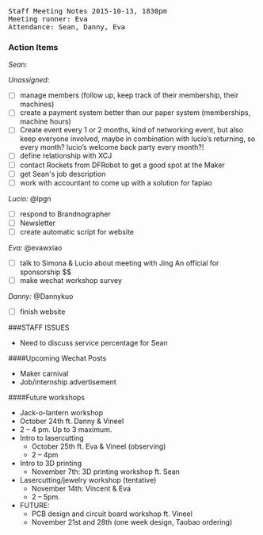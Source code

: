 <pre>
Staff Meeting Notes 2015-10-13, 1830pm
Meeting runner: Eva
Attendance: Sean, Danny, Eva
</pre>

### Action Items

*Sean:*

*Unassigned:*
- [ ] manage members (follow up, keep track of their membership, their machines)
- [ ] create a payment system better than our paper system (memberships, machine hours)
- [ ] Create event every 1 or 2 months, kind of networking event, but also keep everyone involved, maybe in combination with lucio’s returning, so every month? lucio’s welcome back party every month?!
- [ ] define relationship with XCJ
- [ ] contact Rockets from DFRobot to get a good spot at the Maker 
- [ ] get Sean's job description
- [ ] work with accountant to come up with a solution for fapiao

*Lucio:* @lpgn
- [ ] respond to Brandnographer
- [ ] Newsletter
- [ ] create automatic script for website

*Eva:* @evawxiao
- [ ] talk to Simona & Lucio about meeting with Jing An official for sponsorship $$
- [ ] make wechat workshop survey

*Danny:* @Dannykuo
- [ ] finish website

###STAFF ISSUES

* Need to discuss service percentage for Sean

####Upcoming Wechat Posts
* Maker carnival
* Job/internship advertisement

####Future workshops
*  Jack-o-lantern workshop
  * October 24th ft. Danny & Vineel
  * 2 – 4 pm. Up to 3 maximum. 
* Intro to lasercutting
  * October 25th ft. Eva & Vineel (observing)
  * 2 – 4pm
* Intro to 3D printing
  * November 7th: 3D printing workshop ft. Sean
* Lasercutting/jewelry workshop (tentative)
  * November 14th: Vincent & Eva
  * 2 – 5pm.
* FUTURE:
  * PCB design and circuit board workshop ft. Vineel
  * November 21st and 28th (one week design, Taobao ordering)
